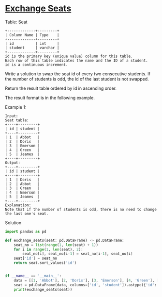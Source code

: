 # [Exchange Seats](https://leetcode.com/problems/exchange-seats/description/)

Table: Seat
```
+-------------+---------+
| Column Name | Type    |
+-------------+---------+
| id          | int     |
| student     | varchar |
+-------------+---------+
id is the primary key (unique value) column for this table.
Each row of this table indicates the name and the ID of a student.
id is a continuous increment.
``` 

Write a solution to swap the seat id of every two consecutive students. If the number of students is odd, the id of the last student is not swapped.

Return the result table ordered by id in ascending order.

The result format is in the following example.

Example 1:
```
Input: 
Seat table:
+----+---------+
| id | student |
+----+---------+
| 1  | Abbot   |
| 2  | Doris   |
| 3  | Emerson |
| 4  | Green   |
| 5  | Jeames  |
+----+---------+
Output: 
+----+---------+
| id | student |
+----+---------+
| 1  | Doris   |
| 2  | Abbot   |
| 3  | Green   |
| 4  | Emerson |
| 5  | Jeames  |
+----+---------+
Explanation: 
Note that if the number of students is odd, there is no need to change the last one's seat.
```
Solution
```python
import pandas as pd

def exchange_seats(seat: pd.DataFrame) -> pd.DataFrame:
    seat_no = list(range(1, len(seat) + 1))
    for i in range(1, len(seat), 2):
        seat_no[i], seat_no[i-1] = seat_no[i-1], seat_no[i]
    seat['id'] = seat_no
    return seat.sort_values('id')


if __name__ == '__main__':
    data = [[1, 'Abbot'], [2, 'Doris'], [3, 'Emerson'], [4, 'Green'], [5, 'Jeames']]
    seat = pd.DataFrame(data, columns=['id', 'student']).astype({'id': 'Int64', 'student': 'object'})
    print(exchange_seats(seat))
```